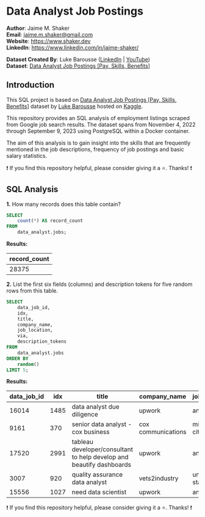 # Data Analyst Job Postings

**Author**: Jaime M. Shaker <br />
**Email**: jaime.m.shaker@gmail.com <br />
**Website**: https://www.shaker.dev <br />
**LinkedIn**: https://www.linkedin.com/in/jaime-shaker/  <br />

**Dataset Created By**: Luke Barousse ([LinkedIn](https://www.linkedin.com/in/luke-b/) | [YouTube](https://www.youtube.com/@LukeBarousse))<br />
**Dataset**: [Data Analyst Job Postings [Pay, Skills, Benefits]](https://www.kaggle.com/datasets/lukebarousse/data-analyst-job-postings-google-search) <br />

## Introduction

This SQL project is based on [Data Analyst Job Postings [Pay, Skills, Benefits]](https://www.kaggle.com/datasets/lukebarousse/data-analyst-job-postings-google-search) dataset by [Luke Barousse](https://www.linkedin.com/in/luke-b/) hosted on [Kaggle](https://www.kaggle.com/).

This repository provides an SQL analysis of employment listings scraped from Google job search results. The dataset spans from November 4, 2022 through September 9, 2023 using PostgreSQL within a Docker container. 

The aim of this analysis is to gain insight into the skills that are frequently mentioned in the job descriptions, frequency of job postings and basic salary statistics.

:exclamation: If you find this repository helpful, please consider giving it a :star:. Thanks! :exclamation:

## SQL Analysis

**1.**  How many records does this table contain?

````sql
SELECT
	count(*) AS record_count
FROM
	data_analyst.jobs;
````

**Results:**

record_count|
------------|
28375|

**2.**  List the first six fields (columns) and description tokens for five random rows from this table.

````sql
SELECT
	data_job_id,
	idx,
	title,
	company_name,
	job_location,
	via,
	description_tokens
FROM
	data_analyst.jobs
ORDER BY
	random()
LIMIT 5;
````

**Results:**

data_job_id|idx |title                                                               |company_name      |job_location    |via         |description_tokens         |
-----------|----|--------------------------------------------------------------------|------------------|----------------|------------|---------------------------|
16014|1485|data analyst due diligence                                          |upwork            |anywhere        |upwork      |{excel}                    |
9161| 370|senior data analyst - cox business                                  |cox communications|midwest city, ok|ziprecruiter|{tableau,excel}            |
17520|2991|tableau developer/consultant to help develop and beautify dashboards|upwork            |anywhere        |upwork      |{tableau}                  |
3007| 920|quality assurance data analyst                                      |vets2industry     |united states   |bebee       |{sap,spreadsheet,r,airflow}|
15556|1027|need data scientist                                                 |upwork            |anywhere        |upwork      |{sql,git,docker,python}    |

:exclamation: If you find this repository helpful, please consider giving it a :star:. Thanks! :exclamation: